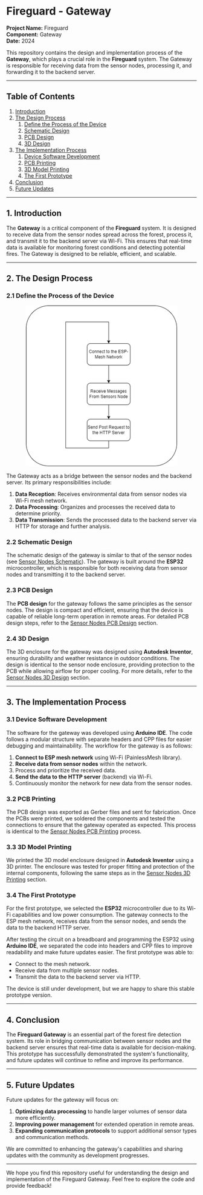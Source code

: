 # Fireguard - Gateway 

**Project Name:** Fireguard   
**Component:** Gateway  
**Date:** 2024  

This repository contains the design and implementation process of the **Gateway**, which plays a crucial role in the **Fireguard** system. The Gateway is responsible for receiving data from the sensor nodes, processing it, and forwarding it to the backend server.

---

## Table of Contents
1. [Introduction](#introduction)
2. [The Design Process](#the-design-process)
   1. [Define the Process of the Device](#define-the-process-of-the-device)
   2. [Schematic Design](#schematic-design)
   3. [PCB Design](#pcb-design)
   4. [3D Design](#3d-design)
3. [The Implementation Process](#the-implementation-process)
   1. [Device Software Development](#device-software-development)
   2. [PCB Printing](#pcb-printing)
   3. [3D Model Printing](#3d-model-printing)
   4. [The First Prototype](#the-first-prototype)
4. [Conclusion](#conclusion)
5. [Future Updates](#future-updates)

---

## 1. Introduction <a name="introduction"></a>
The **Gateway** is a critical component of the **Fireguard** system. It is designed to receive data from the sensor nodes spread across the forest, process it, and transmit it to the backend server via Wi-Fi. This ensures that real-time data is available for monitoring forest conditions and detecting potential fires. The Gateway is designed to be reliable, efficient, and scalable.

---

## 2. The Design Process <a name="the-design-process"></a>

### 2.1 Define the Process of the Device <a name="define-the-process-of-the-device"></a>

<p align="center">
  <img src="./Software/Gatway.drawio.png" alt="Process" width="400"/>
</p>

The Gateway acts as a bridge between the sensor nodes and the backend server. Its primary responsibilities include:
1. **Data Reception**: Receives environmental data from sensor nodes via Wi-Fi mesh network.
2. **Data Processing**: Organizes and processes the received data to determine priority.
3. **Data Transmission**: Sends the processed data to the backend server via HTTP for storage and further analysis.

### 2.2 Schematic Design <a name="schematic-design"></a>
The schematic design of the gateway is similar to that of the sensor nodes (see [Sensor Nodes Schematic](https://github.com/Izzat-Kawadri/FireGuard/tree/main/Sensor-Nodes#22-schematic-design-)). The gateway is built around the **ESP32** microcontroller, which is responsible for both receiving data from sensor nodes and transmitting it to the backend server.

### 2.3 PCB Design <a name="pcb-design"></a>
The **PCB design** for the gateway follows the same principles as the sensor nodes. The design is compact and efficient, ensuring that the device is capable of reliable long-term operation in remote areas. For detailed PCB design steps, refer to the [Sensor Nodes PCB Design](https://github.com/Izzat-Kawadri/FireGuard/tree/main/Sensor-Nodes#23-pcb-design-) section.

### 2.4 3D Design <a name="3d-design"></a>
The 3D enclosure for the gateway was designed using **Autodesk Inventor**, ensuring durability and weather resistance in outdoor conditions. The design is identical to the sensor node enclosure, providing protection to the PCB while allowing airflow for proper cooling. For more details, refer to the [Sensor Nodes 3D Design](https://github.com/Izzat-Kawadri/FireGuard/tree/main/Sensor-Nodes#24-3d-design-) section.

---

## 3. The Implementation Process <a name="the-implementation-process"></a>

### 3.1 Device Software Development <a name="device-software-development"></a>
The software for the gateway was developed using **Arduino IDE**. The code follows a modular structure with separate headers and CPP files for easier debugging and maintainability. The workflow for the gateway is as follows:
1. **Connect to ESP mesh network** using Wi-Fi (PainlessMesh library).
2. **Receive data from sensor nodes** within the network.
3. Process and prioritize the received data.
4. **Send the data to the HTTP server** (backend) via Wi-Fi.
5. Continuously monitor the network for new data from the sensor nodes.

### 3.2 PCB Printing <a name="pcb-printing"></a>
The PCB design was exported as Gerber files and sent for fabrication. Once the PCBs were printed, we soldered the components and tested the connections to ensure that the gateway operated as expected. This process is identical to the [Sensor Nodes PCB Printing](#) process.

### 3.3 3D Model Printing <a name="3d-model-printing"></a>
We printed the 3D model enclosure designed in **Autodesk Inventor** using a 3D printer. The enclosure was tested for proper fitting and protection of the internal components, following the same steps as in the [Sensor Nodes 3D Printing](#) section.

### 3.4 The First Prototype <a name="the-first-prototype"></a>
For the first prototype, we selected the **ESP32** microcontroller due to its Wi-Fi capabilities and low power consumption. The gateway connects to the ESP mesh network, receives data from the sensor nodes, and sends the data to the backend HTTP server.

After testing the circuit on a breadboard and programming the ESP32 using **Arduino IDE**, we separated the code into headers and CPP files to improve readability and make future updates easier. The first prototype was able to:
- Connect to the mesh network.
- Receive data from multiple sensor nodes.
- Transmit the data to the backend server via HTTP.

The device is still under development, but we are happy to share this stable prototype version.

---

## 4. Conclusion <a name="conclusion"></a>
The **Fireguard Gateway** is an essential part of the forest fire detection system. Its role in bridging communication between sensor nodes and the backend server ensures that real-time data is available for decision-making. This prototype has successfully demonstrated the system's functionality, and future updates will continue to refine and improve its performance.

---

## 5. Future Updates <a name="future-updates"></a>
Future updates for the gateway will focus on:
1. **Optimizing data processing** to handle larger volumes of sensor data more efficiently.
2. **Improving power management** for extended operation in remote areas.
3. **Expanding communication protocols** to support additional sensor types and communication methods.

We are committed to enhancing the gateway's capabilities and sharing updates with the community as development progresses.

---

We hope you find this repository useful for understanding the design and implementation of the Fireguard Gateway. Feel free to explore the code and provide feedback!
